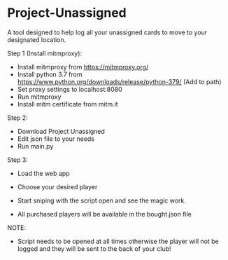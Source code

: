 # Project-Unassigned
A tool designed to help log all your unassigned cards to move to your designated location.

Step 1 (Install mitmproxy):
  - Install mitmproxy from https://mitmproxy.org/
  - Install python 3.7 from https://www.python.org/downloads/release/python-379/ (Add to path)
  - Set proxy settings to localhost:8080
  - Run mitmproxy
  - Install mitm certificate from mitm.it

Step 2:
  - Download Project Unassigned
  - Edit json file to your needs
  - Run main.py

Step 3:
  - Load the web app
  - Choose your desired player
  - Start sniping with the script open and see the magic work.

- All purchased players will be available in the bought.json file

NOTE:
- Script needs to be opened at all times otherwise the player will not be logged and they will be sent to the back of your club!
